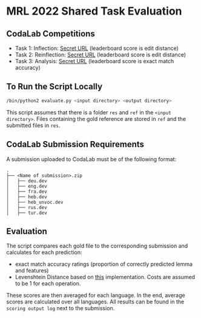 # MRL 2022 Shared Task Evaluation

## CodaLab Competitions

- Task 1: Inflection: [Secret URL](https://codalab.lisn.upsaclay.fr/competitions/5316?secret_key=7adb1b3e-294a-4055-bbb9-f1c54c777b2b)
(leaderboard score is edit distance)
- Task 2: Reinflection: [Secret URL](https://codalab.lisn.upsaclay.fr/competitions/5317?secret_key=38dcc82a-12c2-4faa-8204-4577884283ed)
(leaderboard score is edit distance)
- Task 3: Analysis: [Secret URL](https://codalab.lisn.upsaclay.fr/competitions/5318?secret_key=c1e9f2c0-339c-4876-92d2-11b67c6170d5)
(leaderboard score is exact match accuracy)

## To Run the Script Locally

```bash
/bin/python2 evaluate.py <input directory> <output directory>
```

This script assumes that there is a folder `res` and `ref` in the `<input directory>`. Files containing the gold reference are stored in `ref` and the submitted files in `res`.

## CodaLab Submission Requirements

A submission uploaded to CodaLab must be of the following format:

```
.
├── <Name of submission>.zip                   
│   ├── deu.dev
│   ├── eng.dev
│   ├── fra.dev
│   ├── heb.dev
│   ├── heb_unvoc.dev
│   ├── rus.dev
│   ├── tur.dev
```

## Evaluation

The script compares each gold file to the corresponding submission and calculates for each prediction:

- exact match accuracy ratings (proportion of correctly predicted lemma and features)
- Levenshtein Distance based on [this](https://python-course.eu/applications-python/levenshtein-distance.php) implementation. Costs are assumed to be 1 for each operation.

These scores are then averaged for each language. In the end, average scores are calculated over all languages. All results can be found in the `scoring output log` next to the submission.
